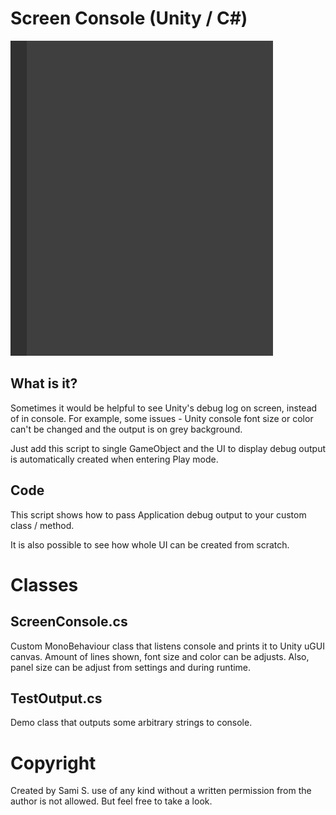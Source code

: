 # Screen Console (Unity / C#)

![Screen Console Image](/doc/screen_console.gif)

## What is it?

Sometimes it would be helpful to see Unity's debug log on screen, instead of in console. For example, some issues - Unity console font size or color can't be changed and the output is on grey background.

Just add this script to single GameObject and the UI to display debug output is automatically created when entering Play mode.

## Code 

This script shows how to pass Application debug output to your custom class / method. 

It is also possible to see how whole UI can be created from scratch.

# Classes

## ScreenConsole.cs
Custom MonoBehaviour class that listens console and prints it to Unity uGUI canvas. Amount of lines shown, font size and color can be adjusts. Also, panel size can be adjust from settings and during runtime.

## TestOutput.cs
Demo class that outputs some arbitrary strings to console.

# Copyright
Created by Sami S. use of any kind without a written permission from the author is not allowed. But feel free to take a look.
